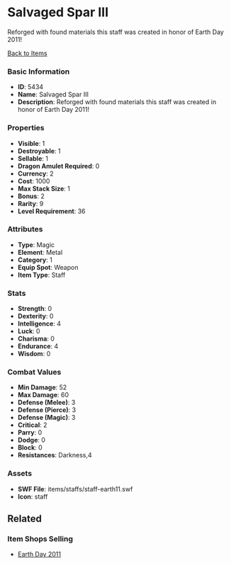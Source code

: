# Salvaged Spar III

Reforged with found materials this staff was created in honor of Earth Day 2011!

[Back to Items](../items.md)

### Basic Information

- **ID**: 5434
- **Name**: Salvaged Spar III
- **Description**: Reforged with found materials this staff was created in honor of Earth Day 2011!

### Properties

- **Visible**: 1
- **Destroyable**: 1
- **Sellable**: 1
- **Dragon Amulet Required**: 0
- **Currency**: 2
- **Cost**: 1000
- **Max Stack Size**: 1
- **Bonus**: 2
- **Rarity**: 9
- **Level Requirement**: 36

### Attributes

- **Type**: Magic
- **Element**: Metal
- **Category**: 1
- **Equip Spot**: Weapon
- **Item Type**: Staff

### Stats

- **Strength**: 0
- **Dexterity**: 0
- **Intelligence**: 4
- **Luck**: 0
- **Charisma**: 0
- **Endurance**: 4
- **Wisdom**: 0

### Combat Values

- **Min Damage**: 52
- **Max Damage**: 60
- **Defense (Melee)**: 3
- **Defense (Pierce)**: 3
- **Defense (Magic)**: 3
- **Critical**: 2
- **Parry**: 0
- **Dodge**: 0
- **Block**: 0
- **Resistances**: Darkness,4

### Assets

- **SWF File**: items/staffs/staff-earth11.swf
- **Icon**: staff

## Related

### Item Shops Selling

- [Earth Day 2011](../item-shops/210-earth-day-2011.md)

